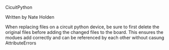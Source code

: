 
CicuitPython

Written by Nate Holden

When replacing files on a circuit python device,
be sure to first delete the original files
before adding the changed files to the board.
This ensures the modues add correctly and can be
referenced by each other without casung AttributeErrors
